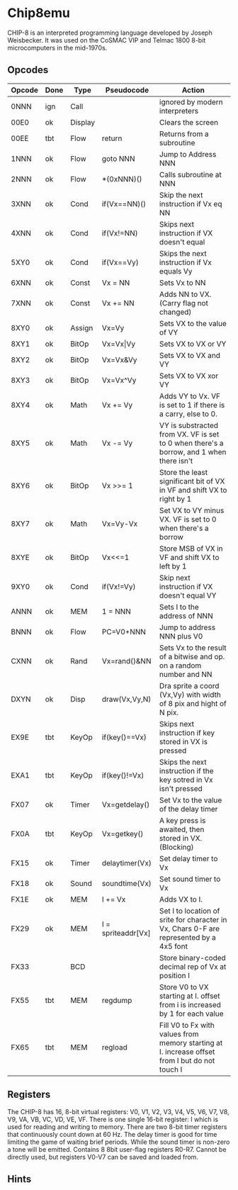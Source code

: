 # Chip8emu


CHIP-8 is an interpreted programming language developed by Joseph Weisbecker. It was used on the 
CoSMAC VIP and Telmac 1800 8-bit microcomputers in the mid-1970s. 

## Opcodes


| Opcode | Done    | Type    | Pseudocode   | Action
|--------|---------|---------|--------------|-----------------------------------
| 0NNN   | ign     | Call    |              | ignored by modern interpreters
| 00E0   | ok      | Display |              | Clears the screen
| 00EE   | tbt     | Flow    | return       | Returns from a subroutine
| 1NNN   | ok      | Flow    | goto NNN     | Jump to Address NNN
| 2NNN   | ok      | Flow    | \*(0xNNN)()  | Calls subroutine at NNN
| 3XNN   | ok      | Cond    | if(Vx==NN)() | Skip the next instruction if Vx eq NN
| 4XNN   | ok      | Cond    | if(Vx!=NN)   | Skips next instruction if VX doesn't equal
| 5XY0   | ok      | Cond    | if(Vx==Vy)   | Skips the next instruction if Vx equals Vy
| 6XNN   | ok      | Const   | Vx = NN      | Sets Vx to NN
| 7XNN   | ok      | Const   | Vx += NN     | Adds NN to VX. (Carry flag not changed)
| 8XY0   | ok      | Assign  | Vx=Vy        | Sets VX to the value of VY
| 8XY1   | ok      | BitOp   | Vx=Vx\|Vy    | Sets VX to VX or VY
| 8XY2   | ok      | BitOp   | Vx=Vx&Vy     | Sets VX to VX and VY
| 8XY3   | ok      | BitOp   | Vx=Vx^Vy     | Sets VX to VX xor VY
| 8XY4   | ok      | Math    | Vx += Vy     | Adds VY to Vx. VF is set to 1 if there is a carry, else to 0.
| 8XY5   | ok      | Math    | Vx -= Vy     | VY is substracted from VX. VF is set to 0 when there's a borrow, and 1 when there isn't
| 8XY6   | ok      | BitOp   | Vx >>= 1     | Store the least significant bit of VX in VF and shift VX to right by 1
| 8XY7   | ok      | Math    | Vx=Vy-Vx     | Set VX to VY minus VX. VF is set to 0 when there's a borrow
| 8XYE   | ok      | BitOp   | Vx<<=1       | Store MSB of VX in VF and shift VX to left by 1
| 9XY0   | ok      | Cond    | if(Vx!=Vy)   | Skip next instruction if VX doesn't equal VY
| ANNN   | ok      | MEM     | 1 = NNN      | Sets I to the address of NNN
| BNNN   | ok      | Flow    | PC=V0+NNN    | Jump to address NNN plus V0
| CXNN   | ok      | Rand    | Vx=rand()&NN | Sets Vx to the result of a bitwise and op. on a random number and NN
| DXYN   | ok      | Disp    | draw(Vx,Vy,N)| Dra sprite a coord (Vx,Vy) with width of 8 pix and hight of N pix. 
| EX9E   | tbt     | KeyOp   | if(key()==Vx)| Skips next instruction if key stored in VX is pressed
| EXA1   | tbt     | KeyOp   | if(key()!=Vx)| Skips the next instruction if the key sotred in Vx isn't pressed
| FX07   | ok      | Timer   | Vx=getdelay()| Set Vx to the value of the delay timer
| FX0A   | tbt     | KeyOp   | Vx=getkey()  | A key press is awaited, then stored in VX. (Blocking)
| FX15   | ok      | Timer   | delaytimer(Vx)| Set delay timer to Vx
| FX18   | ok      | Sound   | soundtime(Vx)| Set sound timer to Vx
| FX1E   | ok      | MEM     | I += Vx      | Adds VX to I.
| FX29   | ok      | MEM     | I = spriteaddr[Vx] | Set I to location of srite for character in Vx, Chars 0-F are represented by a 4x5 font
| FX33   |         | BCD     |              | Store binary-coded decimal rep of Vx at position I
| FX55   | tbt        | MEM     | regdump      | Store V0 to VX starting at I. offset from i is increased by 1 for each value
| FX65   | tbt        | MEM     | regload      | Fill V0 to Fx with values from memory starting at I. increase offset from I but do not touch I

## Registers

The CHIP-8 has 16, 8-bit virtual registers: V0, V1, V2, V3, V4, V5, V6, V7, V8, V9, VA, VB, VC, VD, VE, VF.
There is one single 16-bit register: I which is used for reading and writing to memory.
There are two 8-bit timer registers that continuously count down at 60 Hz. The delay timer is good for time limiting
the game of waiting brief periods. While the sound timer is non-zero a tone will be emitted.
Contains 8 8bit user-flag registers R0-R7. Cannot be directly used, but registers V0-V7 can be saved and
loaded from. 

## Hints
